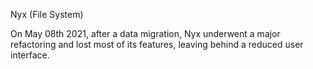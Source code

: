 Nyx (File System)

On May 08th 2021, after a data migration, Nyx underwent a major refactoring and lost most of its features, leaving behind a reduced user interface.
